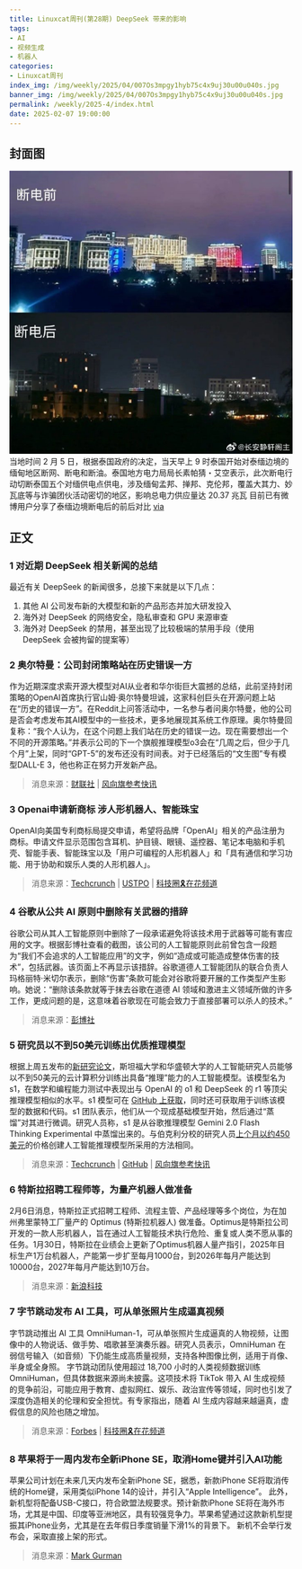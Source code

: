 ```yaml
---
title: Linuxcat周刊(第28期) DeepSeek 带来的影响
tags: 
- AI
- 视频生成
- 机器人
categories: 
- Linuxcat周刊
index_img: /img/weekly/2025/04/007Os3mpgy1hyb75c4x9uj30u00u040s.jpg
banner_img: /img/weekly/2025/04/007Os3mpgy1hyb75c4x9uj30u00u040s.jpg
permalink: /weekly/2025-4/index.html
date: 2025-02-07 19:00:00
---
```


## 封面图

![泰缅边境断电](/img/weekly/2025/04/007Os3mpgy1hyb75c4x9uj30u00u040s.jpg)
当地时间 2 月 5 日，根据泰国政府的决定，当天早上 9 时泰国开始对泰缅边境的缅甸地区断网、断电和断油。泰国地方电力局局长素帕猜・艾空表示，此次断电行动切断泰国五个对缅供电点供电，涉及缅甸孟邦、掸邦、克伦邦，覆盖大其力、妙瓦底等与诈骗团伙活动密切的地区，影响总电力供应量达 20.37 兆瓦
目前已有微博用户分享了泰缅边境断电后的前后对比
[via](https://www.ithome.com/0/829/026.htm)

## 正文

### 1 对近期 DeepSeek 相关新闻的总结

最近有关 DeepSeek 的新闻很多，总接下来就是以下几点：

1. 其他 AI 公司发布新的大模型和新的产品形态并加大研发投入
2. 海外对 DeepSeek 的网络安全，隐私审查和 GPU 来源审查
3. 海外对 DeepSeek 的禁用，甚至出现了比较极端的禁用手段（使用 DeepSeek 会被拘留的提案等）

### 2 奥尔特曼：公司封闭策略站在历史错误一方

作为近期深度求索开源大模型对AI从业者和华尔街巨大震撼的总结，此前坚持封闭策略的OpenAI首席执行官山姆·奥尔特曼坦诚，这家科创巨头在开源问题上站在“历史的错误一方”。在Reddit上问答活动中，一名参与者问奥尔特曼，他的公司是否会考虑发布其AI模型中的一些技术，更多地展现其系统工作原理。奥尔特曼回复称：“我个人认为，在这个问题上我们站在历史的错误一边。现在需要想出一个不同的开源策略。”并表示公司的下一个旗舰推理模型o3会在“几周之后，但少于几个月”上架，同时“GPT-5”的发布还没有时间表。对于已经落后的“文生图”专有模型DALL-E 3，他也称正在努力开发新产品。
> 消息来源：[财联社](https://api3.cls.cn/share/article/1933232?sv=8.8.8&) | [风向旗参考快讯](https://t.me/xhqcankao/16950)

### 3 Openai申请新商标 涉人形机器人、智能珠宝

OpenAI向美国专利商标局提交申请，希望将品牌「OpenAI」相关的产品注册为商标。申请文件显示范围包含耳机、护目镜、眼镜、遥控器、笔记本电脑和手机壳、智能手表、智能珠宝以及「用户可编程的人形机器人」和「具有通信和学习功能、用于协助和娱乐人类的人形机器人」。
> 消息来源：[Techcrunch](https://techcrunch.com/2025/02/03/openais-new-trademark-application-hints-at-humanoid-robots-smart-jewelry-and-more/) | [USTPO](https://tsdr.uspto.gov/#caseNumber=99025123&caseSearchType=US_APPLICATION&caseType=DEFAULT&searchType=statusSearch) | [科技圈🎗在花频道](https://t.me/zaihuanews/30605)

### 4 谷歌从公共 AI 原则中删除有关武器的措辞

谷歌公司从其人工智能原则中删除了一段承诺避免将该技术用于武器等可能有害应用的文字。根据彭博社查看的截图，该公司的人工智能原则此前曾包含一段题为“我们不会追求的人工智能应用”的文字，例如“造成或可能造成整体伤害的技术”，包括武器。该页面上不再显示该措辞。谷歌道德人工智能团队的联合负责人玛格丽特·米切尔表示，删除“伤害”条款可能会对谷歌将要开展的工作类型产生影响。她说：“删除该条款就等于抹去谷歌在道德 AI 领域和激进主义领域所做的许多工作，更成问题的是，这意味着谷歌现在可能会致力于直接部署可以杀人的技术。”

> 消息来源：[彭博社](https://www.bloomberg.com/news/articles/2025-02-04/google-removes-language-on-weapons-from-public-ai-principles)

### 5 研究员以不到50美元训练出优质推理模型

根据上周五发布的[新研究论文](https://arxiv.org/pdf/2501.19393)，斯坦福大学和华盛顿大学的人工智能研究人员能够以不到50美元的云计算积分训练出具备“推理”能力的人工智能模型。该模型名为 s1，在数学和编程能力测试中表现出与 OpenAI 的 o1 和 DeepSeek 的 r1 等顶尖推理模型相似的水平。s1 模型可在 [GitHub 上获取](https://github.com/simplescaling/s1)，同时还可获取用于训练该模型的数据和代码。s1 团队表示，他们从一个现成基础模型开始，然后通过“蒸馏”对其进行微调。研究人员称，s1 是从谷歌推理模型 Gemini 2.0 Flash Thinking Experimental 中蒸馏出来的。与伯克利分校的研究人员[上个月以约450美元](https://techcrunch.com/2025/01/11/researchers-open-source-sky-t1-a-reasoning-ai-model-that-can-be-trained-for-less-than-450/)的价格创建人工智能推理模型所采用的方法相同。

> 消息来源：[Techcrunch](https://techcrunch.com/2025/02/05/researchers-created-an-open-rival-to-openais-o1-reasoning-model-for-under-50/) | [GitHub](https://github.com/simplescaling/s1) | [风向旗参考快讯](https://t.me/xhqcankao/17044)

### 6 特斯拉招聘工程师等，为量产机器人做准备

2月6日消息，特斯拉正式招聘工程师、流程主管、产品经理等多个岗位，为在加州弗里蒙特工厂量产的 Optimus (特斯拉机器人) 做准备。Optimus是特斯拉公司开发的一款人形机器人，旨在通过人工智能技术执行危险、重复或人类不愿从事的任务。1月30日，特斯拉在业绩会上更新了Optimus机器人量产指引，2025年目标生产1万台机器人，产能第一步扩至每月1000台，到2026年每月产能达到10000台，2027年每月产能达到10万台。

> 消息来源：[新浪科技](https://finance.sina.com.cn/chanjing/gsnews/2025-02-06/doc-ineiphxe1759415.shtml)

### 7 字节跳动发布 AI 工具，可从单张照片生成逼真视频

字节跳动推出 AI 工具 OmniHuman-1，可从单张照片生成逼真的人物视频，让图像中的人物说话、做手势、唱歌甚至演奏乐器。研究人员表示，OmniHuman 在弱信号输入（如音频）下仍能生成高质量视频，支持各种图像比例，适用于肖像、半身或全身照。
字节跳动团队使用超过 18,700 小时的人类视频数据训练 OmniHuman，但具体数据来源尚未披露。这项技术将 TikTok 带入 AI 生成视频的竞争前沿，可能应用于教育、虚拟网红、娱乐、政治宣传等领域，同时也引发了深度伪造相关的伦理和安全担忧。有专家指出，随着 AI 生成内容越来越逼真，虚假信息的风险也随之增加。

> 消息来源：[Forbes](https://www.forbes.com/sites/lesliekatz/2025/02/05/tiktok-owners-new-ai-tool-makes-lifelike-videos-from-a-single-photo/) | [科技圈🎗在花频道](https://t.me/zaihuanews/30668)

### 8 苹果将于一周内发布全新iPhone SE，取消Home键并引入AI功能

苹果公司计划在未来几天内发布全新iPhone SE，据悉，新款iPhone SE将取消传统的Home键，采用类似iPhone 14的设计，并引入“Apple Intelligence”。
此外，新机型将配备USB-C接口，符合欧盟法规要求。预计新款iPhone SE将在海外市场，尤其是中国、印度等亚洲地区，具有较强竞争力。苹果希望通过这款新机型提振其iPhone业务，尤其是在去年假日季度销量下滑1%的背景下。
新机不会举行发布会，采取直接上架的形式。

> 消息来源：[Mark Gurman](https://www.bloomberg.com/news/articles/2025-02-06/apple-s-long-awaited-overhaul-of-budget-iphone-nears-release?embedded-checkout=true)
